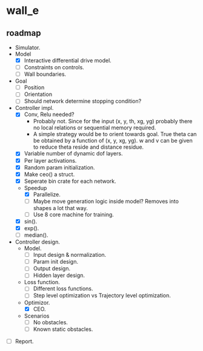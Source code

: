 # wall\_e

## roadmap
- Simulator.
- Model
    - [x] Interactive differential drive model.
    - [ ] Constraints on controls.
    - [ ] Wall boundaries.
- Goal
    - [ ] Position
    - [ ] Orientation
    - [ ] Should network determine stopping condition?
- Controller impl.
    - [x] Conv, Relu needed?
        - Probably not. Since for the input (x, y, th, xg, yg) probably there no local relations or sequential memory required.
        - A simple strategy would be to orient towards goal. True theta can be obtained by a function of (x, y, xg, yg). w and v can be given to reduce theta reside and distance residue.
    - [x] Variable number of dynamic dof layers.
    - [x] Per layer activations.
    - [x] Random param initialization.
    - [x] Make ceo() a struct.
    - [x] Seperate bin crate for each network.
    - Speedup
        - [x] Parallelize.
        - [ ] Maybe move generation logic inside model? Removes into shapes a lot that way.
        - [ ] Use 8 core machine for training.
    - [x] sin().
    - [x] exp().
    - [ ] median().
- Controller design.
    - Model.
        - [ ] Input design & normalization.
        - [ ] Param init design.
        - [ ] Output design.
        - [ ] Hidden layer design.
    - Loss function.
        - [ ] Different loss functions.
        - [ ] Step level optimization vs Trajectory level optimization.
    - Optimizor.
        - [x] CEO.
    - Scenarios
        - [ ] No obstacles.
        - [ ] Known static obstacles.
- [ ] Report.
